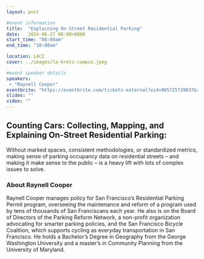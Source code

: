 ```yaml
---
layout: post

#event information
title:  "Explaining On-Street Residential Parking"
date:   2024-06-27 08:00+0800
start_time: "08:00am"
end_time: "10:00am"

location: LACI
cover: ../images/la-kretz-campus.jpeg

#event speaker details
speakers: 
 - "Raynell Cooper"
eventbrite: "https://eventbrite.com/tickets-external?eid=905725729037&ref=etckt"
slides: ""
video: ""
---
```


## Counting Cars: Collecting, Mapping, and Explaining On-Street Residential Parking:

Without marked spaces, consistent methodologies, or standardized metrics, making sense of parking occupancy data on residential streets – and making it make sense to the public – is a heavy lift with lots of complex issues to solve.

### About Raynell Cooper

Raynell Cooper manages policy for San Francisco’s Residential Parking Permit program, overseeing the maintenance and reform of a program used by tens of thousands of San Franciscans each year. He also is on the Board of Directors of the Parking Reform Network, a non-profit organization advocating for smarter parking policies, and the San Francisco Bicycle Coalition, which supports cycling as everyday transportation in San Francisco. He holds a Bachelor’s Degree in Geography from the George Washington University and a master’s in Community Planning from the University of Maryland.